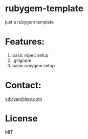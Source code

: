 # rubygem-template

just a rubygem template

# Features:

1. basic rspec setup
2. .gitignore
3. basic rubygem setup

# Contact:

ytbryan@hey.com

# License

MIT
